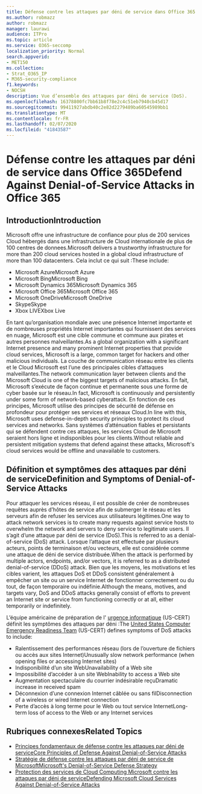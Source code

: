 ```yaml
---
title: Défense contre les attaques par déni de service dans Office 365
ms.author: robmazz
author: robmazz
manager: laurawi
audience: ITPro
ms.topic: article
ms.service: O365-seccomp
localization_priority: Normal
search.appverid:
- MET150
ms.collection:
- Strat_O365_IP
- M365-security-compliance
f1.keywords:
- NOCSH
description: Vue d’ensemble des attaques par déni de service (DoS).
ms.openlocfilehash: 16378800fc7bb61b8f78e2c4c51eb7940cb45d17
ms.sourcegitcommit: 99411927abdb40c2e82d2279489ba60545989bb1
ms.translationtype: MT
ms.contentlocale: fr-FR
ms.lasthandoff: 02/07/2020
ms.locfileid: "41843587"
---
```

# <a name="defend-against-denial-of-service-attacks-in-office-365"></a><span data-ttu-id="38e03-103">Défense contre les attaques par déni de service dans Office 365</span><span class="sxs-lookup"><span data-stu-id="38e03-103">Defend Against Denial-of-Service Attacks in Office 365</span></span>

## <a name="introduction"></a><span data-ttu-id="38e03-104">Introduction</span><span class="sxs-lookup"><span data-stu-id="38e03-104">Introduction</span></span>

<span data-ttu-id="38e03-105">Microsoft offre une infrastructure de confiance pour plus de 200 services Cloud hébergés dans une infrastructure de Cloud internationale de plus de 100 centres de donnees.</span><span class="sxs-lookup"><span data-stu-id="38e03-105">Microsoft delivers a trustworthy infrastructure for more than 200 cloud services hosted in a global cloud infrastructure of more than 100 datacenters.</span></span> <span data-ttu-id="38e03-106">Cela inclut ce qui suit :</span><span class="sxs-lookup"><span data-stu-id="38e03-106">These include:</span></span>

- <span data-ttu-id="38e03-107">Microsoft Azure</span><span class="sxs-lookup"><span data-stu-id="38e03-107">Microsoft Azure</span></span>
- <span data-ttu-id="38e03-108">Microsoft Bing</span><span class="sxs-lookup"><span data-stu-id="38e03-108">Microsoft Bing</span></span>
- <span data-ttu-id="38e03-109">Microsoft Dynamics 365</span><span class="sxs-lookup"><span data-stu-id="38e03-109">Microsoft Dynamics 365</span></span>
- <span data-ttu-id="38e03-110">Microsoft Office 365</span><span class="sxs-lookup"><span data-stu-id="38e03-110">Microsoft Office 365</span></span>
- <span data-ttu-id="38e03-111">Microsoft OneDrive</span><span class="sxs-lookup"><span data-stu-id="38e03-111">Microsoft OneDrive</span></span>
- <span data-ttu-id="38e03-112">Skype</span><span class="sxs-lookup"><span data-stu-id="38e03-112">Skype</span></span>
- <span data-ttu-id="38e03-113">Xbox LIVE</span><span class="sxs-lookup"><span data-stu-id="38e03-113">Xbox Live</span></span>

<span data-ttu-id="38e03-114">En tant qu’organisation mondiale avec une présence Internet importante et de nombreuses propriétés Internet importantes qui fournissent des services en nuage, Microsoft est une cible commune et commune aux pirates et autres personnes malveillantes.</span><span class="sxs-lookup"><span data-stu-id="38e03-114">As a global organization with a significant Internet presence and many prominent Internet properties that provide cloud services, Microsoft is a large, common target for hackers and other malicious individuals.</span></span> <span data-ttu-id="38e03-115">La couche de communication réseau entre les clients et le Cloud Microsoft est l’une des principales cibles d’attaques malveillantes.</span><span class="sxs-lookup"><span data-stu-id="38e03-115">The network communication layer between clients and the Microsoft Cloud is one of the biggest targets of malicious attacks.</span></span> <span data-ttu-id="38e03-116">En fait, Microsoft s’exécute de façon continue et permanente sous une forme de cyber basée sur le réseau.</span><span class="sxs-lookup"><span data-stu-id="38e03-116">In fact, Microsoft is continuously and persistently under some form of network-based cyberattack.</span></span> <span data-ttu-id="38e03-117">En fonction de ces principes, Microsoft utilise des principes de sécurité de défense en profondeur pour protéger ses services et réseaux Cloud.</span><span class="sxs-lookup"><span data-stu-id="38e03-117">In line with this, Microsoft uses defense-in-depth security principles to protect its cloud services and networks.</span></span> <span data-ttu-id="38e03-118">Sans systèmes d’atténuation fiables et persistants qui se défendent contre ces attaques, les services Cloud de Microsoft seraient hors ligne et indisponibles pour les clients.</span><span class="sxs-lookup"><span data-stu-id="38e03-118">Without reliable and persistent mitigation systems that defend against these attacks, Microsoft's cloud services would be offline and unavailable to customers.</span></span>

## <a name="definition-and-symptoms-of-denial-of-service-attacks"></a><span data-ttu-id="38e03-119">Définition et symptômes des attaques par déni de service</span><span class="sxs-lookup"><span data-stu-id="38e03-119">Definition and Symptoms of Denial-of-Service Attacks</span></span>

<span data-ttu-id="38e03-120">Pour attaquer les services réseau, il est possible de créer de nombreuses requêtes auprès d’hôtes de service afin de submerger le réseau et les serveurs afin de refuser les services aux utilisateurs légitimes.</span><span class="sxs-lookup"><span data-stu-id="38e03-120">One way to attack network services is to create many requests against service hosts to overwhelm the network and servers to deny service to legitimate users.</span></span> <span data-ttu-id="38e03-121">Il s’agit d’une attaque par déni de service (DoS).</span><span class="sxs-lookup"><span data-stu-id="38e03-121">This is referred to as a denial-of-service (DoS) attack.</span></span> <span data-ttu-id="38e03-122">Lorsque l’attaque est effectuée par plusieurs acteurs, points de terminaison et/ou vecteurs, elle est considérée comme une attaque de déni de service distribuée.</span><span class="sxs-lookup"><span data-stu-id="38e03-122">When the attack is performed by multiple actors, endpoints, and/or vectors, it is referred to as a distributed denial-of-service (DDoS) attack.</span></span> <span data-ttu-id="38e03-123">Bien que les moyens, les motivations et les cibles varient, les attaques DoS et DDoS consistent généralement à empêcher un site ou un service Internet de fonctionner correctement ou du tout, de façon temporaire ou indéfinie.</span><span class="sxs-lookup"><span data-stu-id="38e03-123">Although the means, motives, and targets vary, DoS and DDoS attacks generally consist of efforts to prevent an Internet site or service from functioning correctly or at all, either temporarily or indefinitely.</span></span>

<span data-ttu-id="38e03-124">L’équipe américaine de préparation de l' [urgence informatique](https://www.us-cert.gov/) (US-CERT) définit les symptômes des attaques par déni :</span><span class="sxs-lookup"><span data-stu-id="38e03-124">The [United States Computer Emergency Readiness Team](https://www.us-cert.gov/) (US-CERT) defines symptoms of DoS attacks to include:</span></span>

- <span data-ttu-id="38e03-125">Ralentissement des performances réseau (lors de l’ouverture de fichiers ou accès aux sites Internet)</span><span class="sxs-lookup"><span data-stu-id="38e03-125">Unusually slow network performance (when opening files or accessing Internet sites)</span></span>
- <span data-ttu-id="38e03-126">Indisponibilité d’un site Web</span><span class="sxs-lookup"><span data-stu-id="38e03-126">Unavailability of a Web site</span></span>
- <span data-ttu-id="38e03-127">Impossibilité d’accéder à un site Web</span><span class="sxs-lookup"><span data-stu-id="38e03-127">Inability to access a Web site</span></span>
- <span data-ttu-id="38e03-128">Augmentation spectaculaire du courrier indésirable reçu</span><span class="sxs-lookup"><span data-stu-id="38e03-128">Dramatic increase in received spam</span></span>
- <span data-ttu-id="38e03-129">Déconnexion d’une connexion Internet câblée ou sans fil</span><span class="sxs-lookup"><span data-stu-id="38e03-129">Disconnection of a wireless or wired Internet connection</span></span>
- <span data-ttu-id="38e03-130">Perte d’accès à long terme pour le Web ou tout service Internet</span><span class="sxs-lookup"><span data-stu-id="38e03-130">Long-term loss of access to the Web or any Internet services</span></span>

## <a name="related-topics"></a><span data-ttu-id="38e03-131">Rubriques connexes</span><span class="sxs-lookup"><span data-stu-id="38e03-131">Related Topics</span></span>

- [<span data-ttu-id="38e03-132">Principes fondamentaux de défense contre les attaques par déni de service</span><span class="sxs-lookup"><span data-stu-id="38e03-132">Core Principles of Defense Against Denial-of-Service Attacks</span></span>](office-365-core-principles-of-defense-against-dos-attacks.md)
- [<span data-ttu-id="38e03-133">Stratégie de défense contre les attaques par déni de service de Microsoft</span><span class="sxs-lookup"><span data-stu-id="38e03-133">Microsoft's Denial-of-Service Defense Strategy</span></span>](office-365-microsoft-dos-defense-strategy.md)
- [<span data-ttu-id="38e03-134">Protection des services de Cloud Computing Microsoft contre les attaques par déni de service</span><span class="sxs-lookup"><span data-stu-id="38e03-134">Defending Microsoft Cloud Services Against Denial-of-Service Attacks</span></span>](office-365-defending-cloud-services-against-dos-attacks.md)
